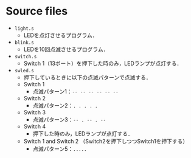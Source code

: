 # Source files
- `light.s`
	- LEDを点灯させるプログラム．
- `blink.s`
	- LEDを10回点滅させるプログラム．
- `switch.s`
	- Switch 1（13ポート）を押下した時のみ，LEDランプが点灯する．
- `swled.s`
	- 押下しているときに以下の点滅パターンで点滅する．
	- Switch 1
		- 点滅パターン1：`-- -- -- -- -- --` 
	- Switch 2
		- 点滅パターン2：`. . . . .` 
	- Switch 3
		- 点滅パターン3：`-- . -- . --` 
	- Switch 4
		- 押下した時のみ，LEDランプが点灯する．
	- Switch 1 and Switch 2 （Switch2を押下しつつSwitch1を押下する）
		- 点滅パターン5：`.....` 
